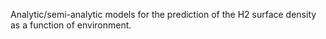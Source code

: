 
Analytic/semi-analytic models for the prediction of the H2 surface density
as a function of environment.